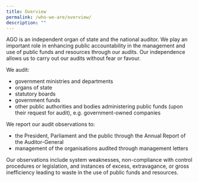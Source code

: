 ```yaml
---
title: Overview
permalink: /who-we-are/overview/
description: ""
---
```

AGO is an independent organ of state and the national auditor. We play an important role in enhancing public accountability in the management and use of public funds and resources through our audits. Our independence allows us to carry out our audits without fear or favour.

We audit:

*   government ministries and departments
*   organs of state
*   statutory boards
*   government funds
*   other public authorities and bodies administering public funds (upon their request for audit), e.g. government-owned companies

We report our audit observations to:
*   the President, Parliament and the public through the Annual Report of the Auditor-General
*   management of the organisations audited through management letters

Our observations include system weaknesses, non-compliance with control procedures or legislation, and instances of excess, extravagance, or gross inefficiency leading to waste in the use of public funds and resources.